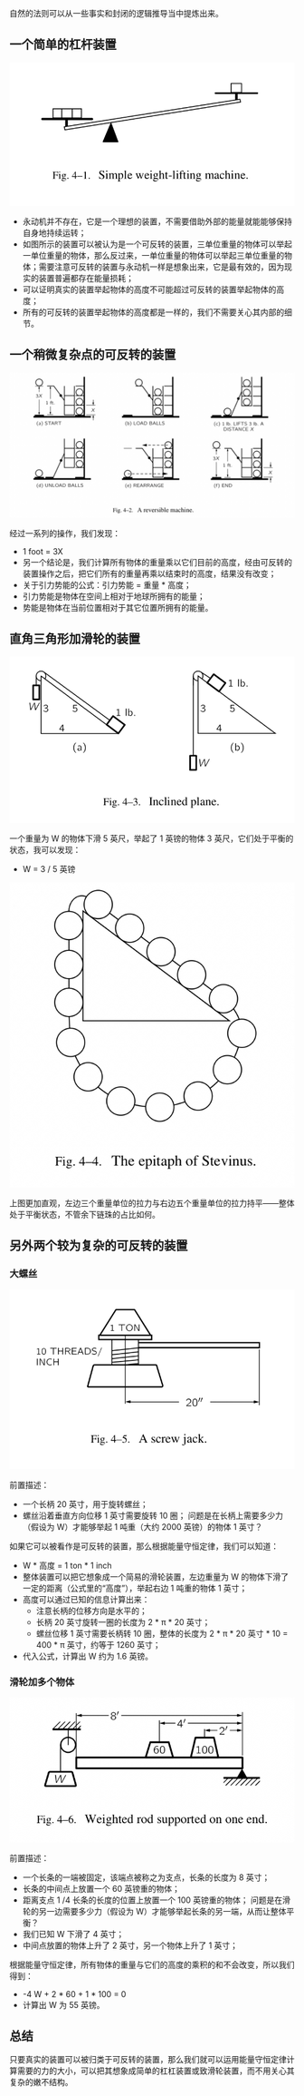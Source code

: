 自然的法则可以从一些事实和封闭的逻辑推导当中提炼出来。

## 一个简单的杠杆装置
![Fig.4-1 简单的杠杆装置](/assets/volume-1/fig-4-1.png)

- 永动机并不存在，它是一个理想的装置，不需要借助外部的能量就能能够保持自身地持续运转；
- 如图所示的装置可以被认为是一个可反转的装置，三单位重量的物体可以举起一单位重量的物体，那么反过来，一单位重量的物体可以举起三单位重量的物体；需要注意可反转的装置与永动机一样是想象出来，它是最有效的，因为现实的装置普遍都存在能量损耗；
- 可以证明真实的装置举起物体的高度不可能超过可反转的装置举起物体的高度；
- 所有的可反转的装置举起物体的高度都是一样的，我们不需要关心其内部的细节。

## 一个稍微复杂点的可反转的装置
![Fig.4-2 稍微复杂点的可反转的装置](/assets/volume-1/fig-4-2.png)

经过一系列的操作，我们发现：
- 1 foot = 3X
- 另一个结论是，我们计算所有物体的重量乘以它们目前的高度，经由可反转的装置操作之后，把它们所有的重量再乘以结束时的高度，结果没有改变；
- 关于引力势能的公式：引力势能 = 重量 * 高度；
- 引力势能是物体在空间上相对于地球所拥有的能量；
- 势能是物体在当前位置相对于其它位置所拥有的能量。

## 直角三角形加滑轮的装置
![Fig.4-3 倾斜的装置](/assets/volume-1/fig-4-3.png)

一个重量为 W 的物体下滑 5 英尺，举起了 1 英镑的物体 3 英尺，它们处于平衡的状态，我可以发现：
- W = 3 / 5 英镑

![Fig.4-4 摘自 Stevinus 的墓志铭](/assets/volume-1/fig-4-4.png)

上图更加直观，左边三个重量单位的拉力与右边五个重量单位的拉力持平——整体处于平衡状态，不管余下链珠的占比如何。

## 另外两个较为复杂的可反转的装置
### 大螺丝
![Fig.4-5 大螺丝](/assets/volume-1/fig-4-5.png)

前置描述：
- 一个长柄 20 英寸，用于旋转螺丝；
- 螺丝沿着垂直方向位移 1 英寸需要旋转 10 圈；
问题是在长柄上需要多少力（假设为 W）才能够举起 1 吨重（大约 2000 英镑）的物体 1 英寸？

如果它可以被看作是可反转的装置，那么根据能量守恒定律，我们可以知道：
- W * 高度 = 1 ton * 1 inch
- 整体装置可以把它想象成一个简易的滑轮装置，左边重量为 W 的物体下滑了一定的距离（公式里的“高度”），举起右边 1 吨重的物体 1 英寸；
- 高度可以通过已知的信息计算出来：
  - 注意长柄的位移方向是水平的；
  - 长柄 20 英寸旋转一圈的长度为 2 * π * 20 英寸；
  - 螺丝位移 1 英寸需要长柄转 10 圈，整体的长度为 2 * π * 20 英寸 * 10 = 400 * π 英寸，约等于 1260 英寸；
- 代入公式，计算出 W 约为 1.6 英镑。

### 滑轮加多个物体
![Fig.4-6 滑轮加多个物体](/assets/volume-1/fig-4-6.png)

前置描述：
- 一个长条的一端被固定，该端点被称之为支点，长条的长度为 8 英寸；
- 长条的中间点上放置一个 60 英镑重的物体；
- 距离支点 1 /4 长条的长度的位置上放置一个 100 英镑重的物体；
问题是在滑轮的另一边需要多少力（假设为 W）才能够举起长条的另一端，从而让整体平衡？
- 我们已知 W 下滑了 4 英寸；
- 中间点放置的物体上升了 2 英寸，另一个物体上升了 1 英寸；

根据能量守恒定律，所有物体的重量与它们的高度的乘积的和不会改变，所以我们得到：
- -4 W + 2 * 60 + 1 * 100 = 0
- 计算出 W 为 55 英镑。

## 总结
只要真实的装置可以被归类于可反转的装置，那么我们就可以运用能量守恒定律计算需要的力的大小，可以把其想象成简单的杠杠装置或致滑轮装置，而不用关心其复杂的嫩不结构。